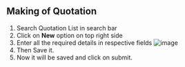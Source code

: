 ## Making of Quotation
1. Search Quotation List in search bar
2. Click on **New** option on top right side 
3. Enter all the required details in respective fields 
![image](https://user-images.githubusercontent.com/53931644/112620545-b201fc80-8e4e-11eb-9d7d-6a919e4fc0cd.png)
4. Then Save it.
5. Now it will be saved and click on submit.

